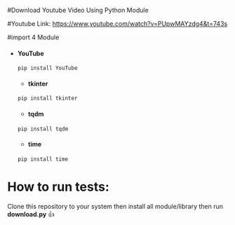#Download Youtube Video Using Python Module

#Youtube Link: 
https://www.youtube.com/watch?v=PUpwMAYzdg4&t=743s

#import 4 Module

* #### YouTube

  `pip install YouTube`

  * #### tkinter 

  `pip install tkinter `

  * #### tqdm 

  `pip install tqdm `

  * #### time

  `pip install time`
  
  
  
# How to run tests:

Clone this repository to your system then install all module/library
then run **download.py**   :+1:

